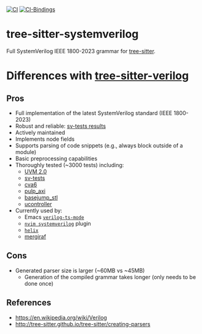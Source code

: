 [![CI](https://github.com/gmlarumbe/tree-sitter-systemverilog/actions/workflows/ci.yml/badge.svg)](https://github.com/gmlarumbe/tree-sitter-systemverilog/actions/workflows/ci.yml)
[![CI-Bindings](https://github.com/gmlarumbe/tree-sitter-systemverilog/actions/workflows/ci_bind.yml/badge.svg)](https://github.com/gmlarumbe/tree-sitter-systemverilog/actions/workflows/ci_bind.yml)

# tree-sitter-systemverilog

Full SystemVerilog IEEE 1800-2023 grammar for [tree-sitter](https://github.com/tree-sitter/tree-sitter).

# Differences with [tree-sitter-verilog](https://github.com/tree-sitter/tree-sitter-verilog)

## Pros ##
- Full implementation of the latest SystemVerilog standard (IEEE 1800-2023)
- Robust and reliable: [sv-tests results](https://chipsalliance.github.io/sv-tests-results/)
- Actively maintained
- Implements node fields
- Supports parsing of code snippets (e.g., always block outside of a module)
- Basic preprocessing capabilities
- Thoroughly tested (~3000 tests) including:
  - [UVM 2.0](https://www.accellera.org/downloads/standards/uvm)
  - [sv-tests](https://github.com/chipsalliance/sv-tests)
  - [cva6](https://github.com/openhwgroup/cva6)
  - [pulp_axi](https://github.com/pulp-platform/axi)
  - [basejump_stl](https://github.com/bespoke-silicon-group/basejump_stl)
  - [ucontroller](https://github.com/gmlarumbe/ucontroller)
- Currently used by:
  - Emacs [`verilog-ts-mode`](https://github.com/gmlarumbe/verilog-ts-mode)
  - [`nvim systemverilog`](https://github.com/nvim-treesitter/nvim-treesitter) plugin
  - [`helix`](https://helix-editor.com/)
  - [mergiraf](https://mergiraf.org/)

## Cons
- Generated parser size is larger (~60MB vs ~45MB)
  - Generation of the compiled grammar takes longer (only needs to be done once)

## References

- https://en.wikipedia.org/wiki/Verilog
- http://tree-sitter.github.io/tree-sitter/creating-parsers

